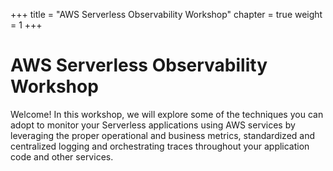 +++
title = "AWS Serverless Observability Workshop"
chapter = true
weight = 1
+++

# AWS Serverless Observability Workshop

Welcome! In this workshop, we will explore some of the techniques you can adopt to monitor your Serverless applications using AWS services by leveraging the proper operational and business metrics, standardized and centralized logging and orchestrating traces throughout your application code and other services.